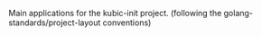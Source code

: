 

Main applications for the kubic-init project.
(following the golang-standards/project-layout conventions)

